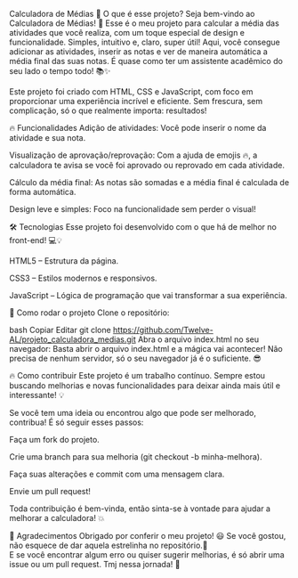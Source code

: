Calculadora de Médias
🎯 O que é esse projeto?
Seja bem-vindo ao Calculadora de Médias! 🚀 Esse é o meu projeto para calcular a média das atividades que você realiza, com um toque especial de design e funcionalidade. Simples, intuitivo e, claro, super útil! Aqui, você consegue adicionar as atividades, inserir as notas e ver de maneira automática a média final das suas notas. É quase como ter um assistente acadêmico do seu lado o tempo todo! 📚✨

Este projeto foi criado com HTML, CSS e JavaScript, com foco em proporcionar uma experiência incrível e eficiente. Sem frescura, sem complicação, só o que realmente importa: resultados!

🔥 Funcionalidades
Adição de atividades: Você pode inserir o nome da atividade e sua nota.

Visualização de aprovação/reprovação: Com a ajuda de emojis 🔥, a calculadora te avisa se você foi aprovado ou reprovado em cada atividade.

Cálculo da média final: As notas são somadas e a média final é calculada de forma automática.

Design leve e simples: Foco na funcionalidade sem perder o visual!

🛠 Tecnologias
Esse projeto foi desenvolvido com o que há de melhor no front-end! 💻💡

HTML5 – Estrutura da página.

CSS3 – Estilos modernos e responsivos.

JavaScript – Lógica de programação que vai transformar a sua experiência.

🚀 Como rodar o projeto
Clone o repositório:

bash
Copiar
Editar
git clone https://github.com/Twelve-AL/projeto_calculadora_medias.git
Abra o arquivo index.html no seu navegador:
Basta abrir o arquivo index.html e a mágica vai acontecer! Não precisa de nenhum servidor, só o seu navegador já é o suficiente. 😎

🔥 Como contribuir
Este projeto é um trabalho contínuo. Sempre estou buscando melhorias e novas funcionalidades para deixar ainda mais útil e interessante! 💡

Se você tem uma ideia ou encontrou algo que pode ser melhorado, contribua! É só seguir esses passos:

Faça um fork do projeto.

Crie uma branch para sua melhoria (git checkout -b minha-melhora).

Faça suas alterações e commit com uma mensagem clara.

Envie um pull request!

Toda contribuição é bem-vinda, então sinta-se à vontade para ajudar a melhorar a calculadora! 💥

🌟 Agradecimentos
Obrigado por conferir o meu projeto! 😃 
Se você gostou, não esquece de dar aquela estrelinha no repositório.🌟  
E se você encontrar algum erro ou quiser sugerir melhorias, é só abrir uma issue ou um pull request. Tmj nessa jornada! 🚀
